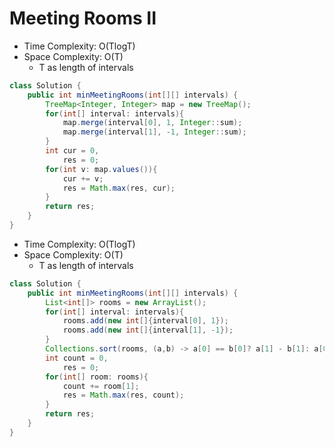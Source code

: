 # Meeting Rooms II

- Time Complexity: O(TlogT)
- Space Complexity: O(T)
  - T as length of intervals

```java
class Solution {
    public int minMeetingRooms(int[][] intervals) {
        TreeMap<Integer, Integer> map = new TreeMap();
        for(int[] interval: intervals){
            map.merge(interval[0], 1, Integer::sum);
            map.merge(interval[1], -1, Integer::sum);
        }
        int cur = 0,    
            res = 0;
        for(int v: map.values()){
            cur += v;
            res = Math.max(res, cur);
        }
        return res;
    }
}
```

- Time Complexity: O(TlogT)
- Space Complexity: O(T)
  - T as length of intervals

```java
class Solution {
    public int minMeetingRooms(int[][] intervals) {
        List<int[]> rooms = new ArrayList();
        for(int[] interval: intervals){
            rooms.add(new int[]{interval[0], 1});
            rooms.add(new int[]{interval[1], -1});
        }
        Collections.sort(rooms, (a,b) -> a[0] == b[0]? a[1] - b[1]: a[0] - b[0]);
        int count = 0,
            res = 0;
        for(int[] room: rooms){
            count += room[1];
            res = Math.max(res, count);
        }
        return res;
    }
}
```

